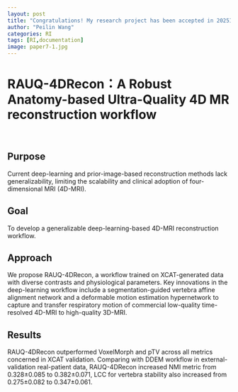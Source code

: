```yaml
---
layout: post
title: "Congratulations! My research project has been accepted in 2025ISMRM Digital Poster Discussion on 17 May 2025"
author: "Peilin Wang"
categories: RI
tags: [RI,documentation]
image: paper7-1.jpg
---
```


# RAUQ-4DRecon：A Robust Anatomy-based Ultra-Quality 4D MR reconstruction workflow
<br/>

## Purpose
Current deep-learning and prior-image-based reconstruction methods lack generalizability, limiting the scalability and clinical adoption of four-dimensional MRI (4D-MRI).

## Goal 
To develop a generalizable deep-learning-based 4D-MRI reconstruction workflow.

## Approach
We propose RAUQ-4DRecon, a workflow trained on XCAT-generated data with diverse contrasts and physiological parameters. Key innovations in the deep-learning workflow include a segmentation-guided vertebra affine alignment network and a deformable motion estimation hypernetwork to capture and transfer respiratory motion of commercial low-quality time-resolved 4D-MRI to high-quality 3D-MRI.

## Results
RAUQ-4DRecon outperformed VoxelMorph and pTV across all metrics concerned in XCAT validation. Comparing with DDEM workflow in external-validation real-patient data, RAUQ-4DRecon increased NMI metric from 0.328±0.085 to 0.382±0.071, LCC for vertebra stability also increased from 0.275±0.082 to 0.347±0.061.
